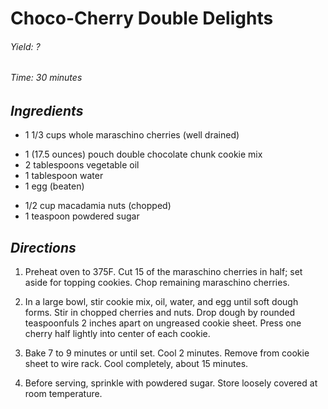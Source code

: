 # Choco-Cherry Double Delights

######  Yield: ?
######  Time:  30 minutes

##  *Ingredients*
- 1 1/3 cups whole maraschino cherries (well drained)
<!--  -->
- 1 (17.5 ounces) pouch double chocolate chunk cookie mix
- 2 tablespoons vegetable oil
- 1 tablespoon water
- 1 egg (beaten)
<!--  -->
- 1/2 cup macadamia nuts (chopped)
- 1 teaspoon powdered sugar
##  *Directions*
1. Preheat oven to 375F. Cut 15 of the maraschino cherries in half; set aside for topping cookies. Chop remaining maraschino cherries.

2. In a large bowl, stir cookie mix, oil, water, and egg until soft dough forms. Stir in chopped cherries and nuts. Drop dough by rounded teaspoonfuls 2 inches apart on ungreased cookie sheet. Press one cherry half lightly into center of each cookie.

3. Bake 7 to 9 minutes or until set. Cool 2 minutes. Remove from cookie sheet to wire rack. Cool completely, about 15 minutes.

4. Before serving, sprinkle with powdered sugar. Store loosely covered at room temperature.